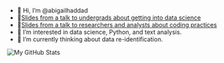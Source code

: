 - 👋 Hi, I’m @abigailhaddad
- 📝[Slides from a talk to undergrads about getting into data science](https://github.com/abigailhaddad/slides/blob/main/Working%20In%20Data%20Science.pdf)
- 📝[Slides from a talk to researchers and analysts about coding practices](https://github.com/abigailhaddad/slides/blob/main/Better%20Coding%20Practices.pdf)
- 👀 I’m interested in data science, Python, and text analysis. 
- 🌱 I’m currently thinking about data re-identification. 

![My GitHub Stats](https://github-readme-stats.vercel.app/api?username=abigailhaddad&show_icons=true&hide_border=true)
